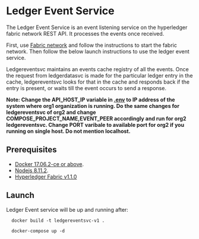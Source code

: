 
# Ledger Event Service

The Ledger Event Service is an event listening service on the hyperledger fabric network REST API. It processes the events once received.

First, use [Fabric network](../hlfnw) and follow the instructions to start the fabric network. Then follow the below launch instructions to use the ledger event service.

Ledgereventsvc maintains an events cache registry of all the events. Once the request from ledgerdatasvc is made for the particular ledger entry in the cache, ledgereventsvc looks for that in the cache and responds back if the entry is present, or waits till the event occurs to send a response.

**Note: Change the API_HOST_IP variable in [.env](./.env) to IP address of the system where org1 organization is running. Do the same changes for ledgereventsvc of org2 and change COMPOSE_PROJECT_NAME,EVENT_PEER accordingly and run for org2 ledgereventsvc. Change PORT varibale to available port for org2 if you running on single host. Do not mention localhost.**

## Prerequisites

* [Docker 17.06.2-ce or above](https://store.docker.com/search?type=edition&offering=community).
* [Nodejs 8.11.2](https://nodejs.org/en/download/).
* [Hyperledger Fabric v1.1.0](https://hyperledger-fabric.readthedocs.io/en/release-1.1/)


## Launch

Ledger Event service will be up and running after:

```
  docker build -t ledgereventsvc-v1 .

  docker-compose up -d
```